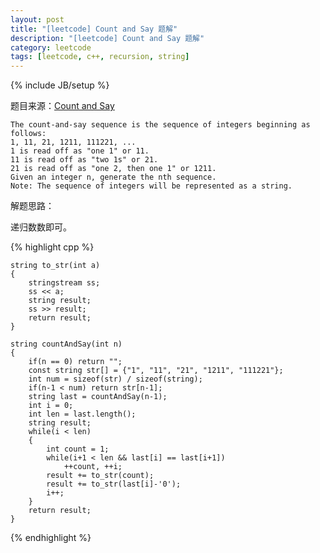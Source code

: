 ```yaml
---
layout: post
title: "[leetcode] Count and Say 题解"
description: "[leetcode] Count and Say 题解"
category: leetcode 
tags: [leetcode, c++, recursion, string]
---
```

{% include JB/setup %}


题目来源：[Count and Say](https://oj.leetcode.com/problems/count-and-say/)

>
	The count-and-say sequence is the sequence of integers beginning as follows:
	1, 11, 21, 1211, 111221, ...	
	1 is read off as "one 1" or 11.
	11 is read off as "two 1s" or 21.
	21 is read off as "one 2, then one 1" or 1211.
	Given an integer n, generate the nth sequence.
	Note: The sequence of integers will be represented as a string.

解题思路：

递归数数即可。

{% highlight cpp %}
	
	string to_str(int a)
    {
        stringstream ss;
        ss << a;
        string result;
        ss >> result;
        return result;
    }
    
    string countAndSay(int n) 
    {
        if(n == 0) return "";
        const string str[] = {"1", "11", "21", "1211", "111221"};
        int num = sizeof(str) / sizeof(string);
        if(n-1 < num) return str[n-1];
        string last = countAndSay(n-1);
        int i = 0;
        int len = last.length();
        string result;
        while(i < len)
        {
            int count = 1;
            while(i+1 < len && last[i] == last[i+1])
                ++count, ++i;
            result += to_str(count);
            result += to_str(last[i]-'0');
            i++;
        }
        return result;
    }
{% endhighlight %}
 